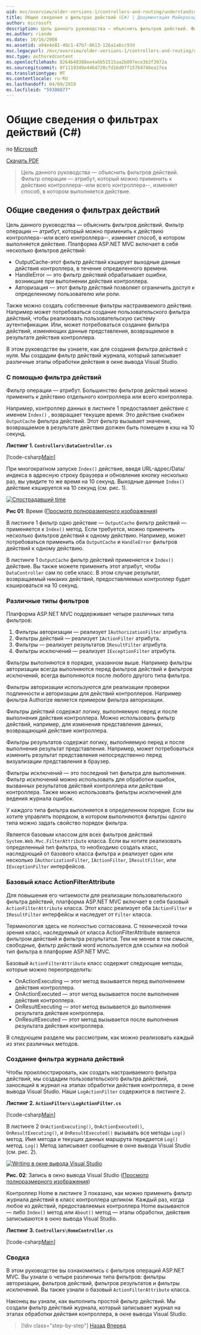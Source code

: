 ```yaml
---
uid: mvc/overview/older-versions-1/controllers-and-routing/understanding-action-filters-cs
title: Общие сведения о фильтрах действий (C#) | Документация Майкрософт
author: microsoft
description: Цель данного руководства — объяснить фильтров действий. Фильтр операции — атрибут, который можно применить к действию контроллера--или всего контроллера...
ms.author: riande
ms.date: 10/16/2008
ms.assetid: a94e4e81-40c1-47b7-8613-126a1a6cc93d
msc.legacyurl: /mvc/overview/older-versions-1/controllers-and-routing/understanding-action-filters-cs
msc.type: authoredcontent
ms.openlocfilehash: 8264b48388ee4a6b51515aa2b897ece3b2f3972a
ms.sourcegitcommit: 0f1119340e4464720cfd16d0ff15764746ea1fea
ms.translationtype: MT
ms.contentlocale: ru-RU
ms.lasthandoff: 04/09/2019
ms.locfileid: "59380877"
---
```

# <a name="understanding-action-filters-c"></a>Общие сведения о фильтрах действий (C#)

по [Microsoft](https://github.com/microsoft)

[Скачать PDF](http://download.microsoft.com/download/e/f/3/ef3f2ff6-7424-48f7-bdaa-180ef64c3490/ASPNET_MVC_Tutorial_14_CS.pdf)

> Цель данного руководства — объяснить фильтров действий. Фильтр операции — атрибут, который можно применить к действию контроллера--или всего контроллера--, изменяет способ, в котором выполняется действие.


## <a name="understanding-action-filters"></a>Общие сведения о фильтрах действий

Цель данного руководства — объяснить фильтров действий. Фильтр операции — атрибут, который можно применить к действию контроллера--или всего контроллера--, изменяет способ, в котором выполняется действие. Платформа ASP.NET MVC включает в себя несколько фильтров действий:

- OutputCache-этот фильтр действий кэширует выходные данные действия контроллера, в течение определенного времени.
- HandleError — это фильтр действий обрабатывает ошибки, возникшие при выполнении действия контроллера.
- Авторизация — этот фильтр действий позволяет ограничить доступ к определенному пользователю или роли.

Также можно создать собственные фильтры настраиваемого действия. Например может потребоваться создание пользовательского фильтра действий, чтобы реализовать пользовательскую систему аутентификации. Или, может потребоваться создание фильтра действий, изменяющих данные представления, возвращаемое в результате действия контроллера.

В этом руководстве вы узнаете, как для создания фильтра действий с нуля. Мы создадим фильтр действий журнала, который записывает различные этапы обработки действия в окне вывода Visual Studio.

### <a name="using-an-action-filter"></a>С помощью фильтра действий

Фильтр операции — атрибут. Большинство фильтров действий можно применить к действию отдельного контроллера или всего контроллера.

Например, контроллер данных в листинге 1 предоставляет действие с именем `Index()` , возвращает текущее время. Это действие снабжен `OutputCache` фильтра действий. Этот фильтр вызывает значение, возвращаемое в результате действия должен быть помещен в кэш на 10 секунд.

**Листинг 1. `Controllers\DataController.cs`**

[!code-csharp[Main](understanding-action-filters-cs/samples/sample1.cs)]

При многократном запуске `Index()` действие, введя URL-адрес/Data/индекса в адресную строку браузера и обновление кнопку несколько раз, вы увидите то же время на 10 секунд. Выходные данные `Index()` действие кэшируется на 10 секунд (см. рис. 1).


[![Cпострадавший time](understanding-action-filters-cs/_static/image2.png)](understanding-action-filters-cs/_static/image1.png)

**Рис 01**: Время ([Просмотр полноразмерного изображения](understanding-action-filters-cs/_static/image3.png))


В листинге 1 фильтр одно действие — `OutputCache` фильтр действий — применяется к `Index()` метод. Если требуется, можно применить несколько фильтров действий к одному действию. Например, может потребоваться применить оба `OutputCache` и `HandleError` фильтров действий к одному действию.

В листинге 1 `OutputCache` фильтр действий применяется к `Index()` действие. Вы также можете применить этот атрибут, чтобы `DataController` сам по себе класс. В этом случае результат, возвращаемый никаких действий, предоставляемых контроллер будет кэшироваться на 10 секунд.

### <a name="the-different-types-of-filters"></a>Различные типы фильтров

Платформа ASP.NET MVC поддерживает четыре различных типа фильтров:

1. Фильтры авторизации — реализует `IAuthorizationFilter` атрибута.
2. Фильтры действий — реализует `IActionFilter` атрибута.
3. Фильтры — реализует результатов `IResultFilter` атрибута.
4. Фильтры исключений — реализует `IExceptionFilter` атрибута.

Фильтры выполняются в порядке, указанном выше. Например фильтры авторизации всегда выполняются перед фильтров действий и фильтров исключений, всегда выполняются после любого другого типа фильтра.

Фильтры авторизации используются для реализации проверки подлинности и авторизации для действий контроллеров. Например фильтра Authorize является примером фильтра авторизации.

Фильтры действий содержат логику, выполняемую перед и после выполнения действия контроллера. Можно использовать фильтр действий, например, для изменения представления данных, возвращающий действие контроллера.

Фильтры результатов содержат логику, выполняемую перед и после выполнения результат представления. Например, может потребоваться изменить результат представления непосредственно перед визуализации представления в браузер.

Фильтры исключений — это последний тип фильтра для выполнения. Фильтр исключений можно использовать для обработки ошибок, вызванных результатов действий контроллера или действия контроллера. Также можно использовать фильтры исключений для ведения журнала ошибок.

У каждого типа фильтра выполняется в определенном порядке. Если вы хотите управлять порядком, в котором выполняются фильтры одного типа можно задать свойство порядок фильтра.

Является базовым классом для всех фильтров действий `System.Web.Mvc.FilterAttribute` класса. Если вы хотите реализовать определенный тип фильтра, то необходимо создать класс, наследующий от базового класса фильтра и реализует один или несколько `IAuthorizationFilter`, `IActionFilter`, `IResultFilter`, или `IExceptionFilter` интерфейсов.

### <a name="the-base-actionfilterattribute-class"></a>Базовый класс ActionFilterAttribute

Для повышения его читаемости для реализации пользовательского фильтра действий, платформа ASP.NET MVC включает в себя базовый `ActionFilterAttribute` класса. Этот класс реализует оба `IActionFilter` и `IResultFilter` интерфейсы и наследует от `Filter` класса.

Терминология здесь не полностью согласована. С технической точки зрения класс, наследуемый от класса ActionFilterAttribute является фильтром действий и фильтра результатов. Тем не менее в том смысле, свободные, фильтр действий word используется для ссылки на любой тип фильтра в платформе ASP.NET MVC.

Базовый `ActionFilterAttribute` класс содержит следующие методы, которые можно переопределить:

- OnActionExecuting — этот метод вызывается перед выполнением действия контроллера.
- OnActionExecuted — этот метод вызывается после выполнения действия контроллера.
- OnResultExecuting — этот метод вызывается до выполнения результата действия контроллера.
- OnResultExecuted — этот метод вызывается после выполнения результата действия контроллера.

В следующем разделе мы рассмотрим, как можно реализовать каждый из этих различных методов.

### <a name="creating-a-log-action-filter"></a>Создание фильтра журнала действий

Чтобы проиллюстрировать, как создать настраиваемого фильтра действий, мы создадим пользовательского фильтра действий, заносящий в журнал на этапах обработки действия контроллера, в окне вывода Visual Studio. Наши `LogActionFilter` содержится в листинге 2.

**Листинг 2. `ActionFilters\LogActionFilter.cs`**

[!code-csharp[Main](understanding-action-filters-cs/samples/sample2.cs)]

В листинге 2 `OnActionExecuting()`, `OnActionExecuted()`, `OnResultExecuting()`, и `OnResultExecuted()` вызывать все методы `Log()` метод. Имя метода и текущих данных маршрута передается `Log()` метод. `Log()` Метод записывает сообщение в окне вывода Visual Studio (см. рис. 2).


[![Writing в окне вывода Visual Studio](understanding-action-filters-cs/_static/image5.png)](understanding-action-filters-cs/_static/image4.png)

**Рис. 02**: Запись в окно вывода Visual Studio ([Просмотр полноразмерного изображения](understanding-action-filters-cs/_static/image6.png))


Контроллер Home в листинге 3 показано, как можно применить фильтр журнала действий в класс контроллера целиком. Каждый раз, когда любое из действий, предоставляемых контроллера Home вызываются — либо `Index()` метод или `About()` метод — этапы обработки, действия записываются в окно вывода Visual Studio.

**Листинг 3. `Controllers\HomeController.cs`**

[!code-csharp[Main](understanding-action-filters-cs/samples/sample3.cs)]

### <a name="summary"></a>Сводка

В этом руководстве вы ознакомились с фильтров операций ASP.NET MVC. Вы узнали о четыре различных типа фильтров: фильтры авторизации, фильтров действий, фильтров результатов и фильтры исключений. Вы также узнали о базовый `ActionFilterAttribute` класса.

Наконец вы узнали, как выполнить простой фильтр действий. Мы создали фильтр действий журнала, который записывает журнал на этапах обработки действия контроллера, в окне вывода Visual Studio.

> [!div class="step-by-step"]
> [Назад](asp-net-mvc-routing-overview-cs.md)
> [Вперед](improving-performance-with-output-caching-cs.md)
